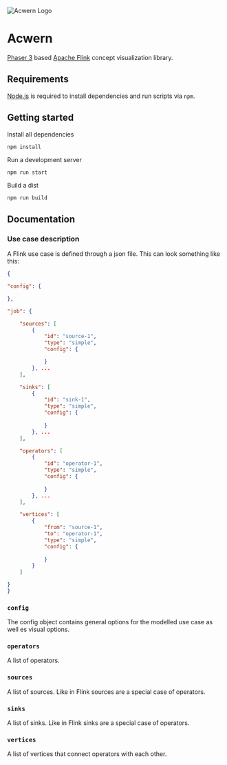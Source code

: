 ![Acwern Logo](gfx/logo.png)

# Acwern

[Phaser 3](https://phaser.io) based [Apache Flink](https://flink.apache.org) concept visualization library.

## Requirements

[Node.js](https://nodejs.org) is required to install dependencies and run scripts via `npm`.

## Getting started

Install all dependencies
```bash
npm install
```

Run a development server
```
npm run start
```

Build a dist
```
npm run build
```

## Documentation

### Use case description

A Flink use case is defined through a json file. This can look something like this:

```json
{

"config": {

},

"job": {

    "sources": [
        {
            "id": "source-1",
            "type": "simple",
            "config": {

            }
        }, ...
    ],

    "sinks": [
        {
            "id": "sink-1",
            "type": "simple",
            "config": {
                
            }
        }, ...
    ],

    "operators": [
        {
            "id": "operator-1",
            "type": "simple",
            "config": {
                
            }
        }, ...
    ],

    "vertices": [
        {
            "from": "source-1",
            "to": "operator-1",
            "type": "simple",
            "config": {
                
            }
        }
    ]

}
}
```


### `config`

The config object contains general options for the modelled use case as well es visual options.


### `operators`

A list of operators.


### `sources`

A list of sources. Like in Flink sources are a special case of operators. 


### `sinks`

A list of sinks. Like in Flink sinks are a special case of operators.


### `vertices`

A list of vertices that connect operators with each other.